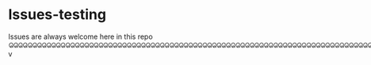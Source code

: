 # Issues-testing
Issues are always welcome here in this repo
ௌௌௌௌௌௌௌௌௌௌௌௌௌௌௌௌௌௌௌௌௌௌௌௌௌௌௌௌௌௌௌௌௌௌௌௌௌௌௌௌௌௌௌௌௌௌௌௌௌௌௌௌௌௌௌௌௌௌௌௌௌௌௌௌௌௌௌௌௌௌௌௌௌௌௌௌௌௌௌௌௌௌௌௌௌௌௌௌௌௌௌௌௌௌௌௌௌௌௌௌௌௌௌௌௌௌௌௌௌௌௌௌௌௌௌௌௌௌௌௌௌௌௌௌௌௌௌௌௌௌௌௌௌௌௌௌௌௌௌௌௌௌௌௌௌௌௌௌௌௌௌௌௌௌௌௌௌௌௌௌௌௌௌௌௌௌௌௌௌௌௌௌௌௌௌௌௌௌௌௌௌௌௌௌௌௌௌௌௌௌௌௌௌௌௌௌௌௌௌௌௌௌௌௌௌௌௌௌௌௌௌௌௌௌௌௌௌௌௌௌௌௌௌௌௌௌௌௌௌௌௌௌௌௌௌௌௌௌௌௌௌௌௌௌௌௌௌௌௌௌௌௌௌௌௌௌௌௌௌௌௌௌௌௌௌௌௌௌௌௌௌௌௌௌௌௌௌௌௌௌௌௌௌௌௌௌௌௌௌௌௌௌௌௌௌௌௌௌௌௌௌௌௌௌௌௌௌௌௌௌௌௌௌௌௌௌௌௌௌௌௌௌௌௌௌௌௌௌௌௌௌௌௌௌௌௌௌௌௌௌௌௌௌௌௌௌௌௌௌௌௌௌௌௌௌௌௌௌௌௌௌௌௌௌௌௌௌௌௌௌௌௌௌௌௌௌௌௌௌௌௌௌௌௌௌௌௌௌௌௌௌௌௌௌௌௌௌௌௌௌௌௌௌௌௌௌௌௌௌௌௌௌௌௌௌௌௌௌௌௌௌௌௌௌௌௌௌௌௌௌௌௌௌௌௌௌௌௌௌௌௌௌௌௌௌௌௌௌௌௌௌௌௌௌௌௌௌௌௌௌௌௌௌௌௌௌௌௌௌௌௌௌௌௌௌௌௌௌௌௌௌௌௌௌௌௌௌௌௌௌௌௌௌௌௌௌௌௌௌௌௌௌௌௌௌௌௌௌௌௌௌௌௌௌௌௌௌௌௌௌௌௌௌௌௌௌௌௌௌௌௌௌௌௌௌௌௌௌௌௌௌௌௌௌௌௌௌௌௌௌௌௌௌௌௌௌௌௌௌௌௌௌௌௌௌௌௌௌௌௌௌௌௌௌௌௌௌௌௌௌௌௌௌௌௌௌௌௌௌௌௌௌௌௌௌௌௌௌௌௌௌௌௌௌௌௌௌௌௌௌௌௌௌௌௌௌௌௌௌௌௌௌௌௌௌௌௌௌௌௌௌௌௌௌௌௌௌௌௌௌௌௌௌௌௌௌௌௌௌௌௌௌௌௌௌௌௌௌௌௌௌௌௌௌௌௌௌௌௌௌௌௌௌௌௌௌௌௌௌௌௌௌௌௌௌௌௌௌௌௌௌௌௌௌௌௌௌௌௌௌௌௌௌௌௌௌௌௌௌௌௌௌௌௌௌௌௌௌௌௌv
